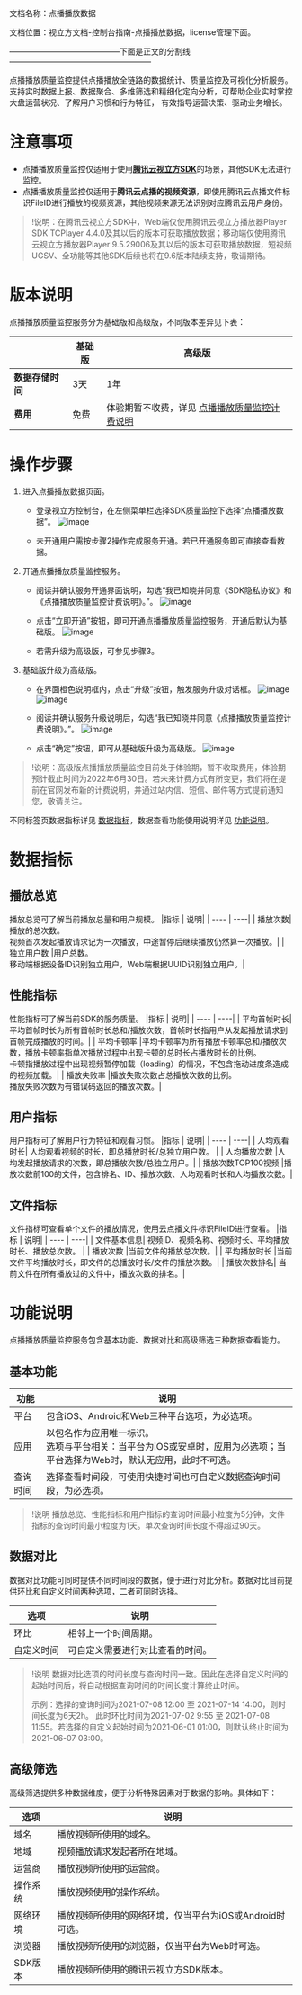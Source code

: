 文档名称：点播播放数据

文档位置：视立方文档-控制台指南-点播播放数据，license管理下面。


——————————————下面是正文的分割线——————————————————


点播播放质量监控提供点播播放全链路的数据统计、质量监控及可视化分析服务。支持实时数据上报、数据聚合、多维筛选和精细化定向分析，可帮助企业实时掌控大盘运营状况、了解用户习惯和行为特征，
有效指导运营决策、驱动业务增长。

# 注意事项
* 点播播放质量监控仅适用于使用[**腾讯云视立方SDK**](https://cloud.tencent.com/product/rtcube)的场景，其他SDK无法进行监控。
* 点播播放质量监控仅适用于**腾讯云点播的视频资源**，即使用腾讯云点播文件标识FileID进行播放的视频资源，其他视频来源无法识别对应腾讯云用户身份。

> !说明：在腾讯云视立方SDK中，Web端仅使用腾讯云视立方播放器Player SDK TCPlayer 4.4.0及其以后的版本可获取播放数据；移动端仅使用腾讯云视立方播放器Player 9.5.29006及其以后的版本可获取播放数据，短视频UGSV、全功能等其他SDK后续也将在9.6版本陆续支持，敬请期待。


# 版本说明
点播播放质量监控服务分为基础版和高级版，不同版本差异见下表：

|  | 基础版 | 高级版|
| ----  | ----| ----| 
| **数据存储时间**| 3天 | 1年 |
| **费用** |免费|体验期暂不收费，详见 [点播播放质量监控计费说明](11) |


# 操作步骤
1. 进入点播播放数据页面。
   - 登录视立方控制台，在左侧菜单栏选择SDK质量监控下选择“点播播放数据”。
![image](https://user-images.githubusercontent.com/88317062/149271379-8e9cd517-449f-4efa-82ba-154396fd4750.png)

   - 未开通用户需按步骤2操作完成服务开通。若已开通服务即可直接查看数据。
   
2. 开通点播播放质量监控服务。

   - 阅读并确认服务开通界面说明，勾选“我已知晓并同意《SDK隐私协议》和《点播播放质量监控计费说明》。”。
![image](https://user-images.githubusercontent.com/88317062/149271404-9b25e9b0-605b-466b-b2ea-9e4ab6616320.png)
   
   - 点击“立即开通”按钮，即可开通点播播放质量监控服务，开通后默认为基础版。
![image](https://user-images.githubusercontent.com/88317062/149271425-542215c3-e2a3-4090-b6a7-af4598b8aaeb.png)
   
   - 若需升级为高级版，可参见步骤3。

3. 基础版升级为高级版。
 
   - 在界面橙色说明框内，点击“升级”按钮，触发服务升级对话框。
![image](https://user-images.githubusercontent.com/88317062/149271475-9709e32f-5c63-454c-98a9-d4f9186a75d6.png)
![image](https://user-images.githubusercontent.com/88317062/149271545-a2f50a2d-4cdc-49fd-b9d7-fdcf80ed18d2.png)

  
   - 阅读并确认服务升级说明后，勾选“我已知晓并同意《点播播放质量监控计费说明》。”。
![image](https://user-images.githubusercontent.com/88317062/149271576-5b0a2d96-8621-4bab-bae8-eb8827b62d66.png)

   - 点击“确定”按钮，即可从基础版升级为高级版。
![image](https://user-images.githubusercontent.com/88317062/149280324-cf08ac8c-212e-403b-a9f1-97d285b5e791.png)

> !说明：高级版点播播放质量监控目前处于体验期，暂不收取费用，体验期预计截止时间为2022年6月30日。若未来计费方式有所变更，我们将在提前在官网发布新的计费说明，并通过站内信、短信、邮件等方式提前通知您，敬请关注。


不同标签页数据指标详见 [数据指标](下面对应标题)，数据查看功能使用说明详见 [功能说明](下面的标题)。






# 数据指标
## 播放总览
播放总览可了解当前播放总量和用户规模。
|指标   | 说明|
| ----  | ----| 
| 播放次数| 播放的总次数。 <br>视频首次发起播放请求记为一次播放，中途暂停后继续播放仍然算一次播放。|
| 独立用户数 |用户总数。<br>移动端根据设备ID识别独立用户，Web端根据UUID识别独立用户。|

## 性能指标
性能指标可了解当前SDK的服务质量。
|指标   | 说明|
| ----  | ----| 
| 平均首帧时长| 平均首帧时长为所有首帧时长总和/播放次数，首帧时长指用户从发起播放请求到首帧完成播放的时间。|
| 平均卡顿率 |平均卡顿率为所有播放卡顿率总和/播放次数，播放卡顿率指单次播放过程中出现卡顿的总时长占播放时长的比例。<br>卡顿指播放过程中出现视频暂停加载（loading）的情况，不包含拖动进度条造成的视频加载。|
| 播放失败率 |播放失败次数占总播放次数的比例。<br>播放失败次数为有错误码返回的播放次数。|

## 用户指标
用户指标可了解用户行为特征和观看习惯。
|指标   | 说明|
| ----  | ----| 
| 人均观看时长| 人均观看视频的时长，即总播放时长/总独立用户数。 |
| 人均播放次数 |人均发起播放请求的次数，即总播放次数/总独立用户。|
| 播放次数TOP100视频 |播放次数前100的文件，包含排名、ID、播放次数、人均观看时长和人均播放次数。|


## 文件指标
文件指标可查看单个文件的播放情况，使用云点播文件标识FileID进行查看。
|指标   | 说明|
| ----  | ----| 
| 文件基本信息| 视频ID、视频名称、视频时长、平均播放时长、播放总次数。 |
| 播放次数 |当前文件的播放总次数。|
| 平均播放时长 |当前文件平均播放时长，即文件的总播放时长/文件的播放次数。|
| 播放次数排名| 当前文件在所有播放过的文件中，播放次数的排名。|


# 功能说明
点播播放质量监控服务包含基本功能、数据对比和高级筛选三种数据查看能力。

## 基本功能
|功能   | 说明|
| ----  | ----| 
| 平台  | 包含iOS、Android和Web三种平台选项，为必选项。 |
| 应用  | 以包名作为应用唯一标识。 <br>选项与平台相关：当平台为iOS或安卓时，应用为必选项；当平台选择为Web时，默认无应用，此时不可选。|
| 查询时间  | 选择查看时间段，可使用快捷时间也可自定义数据查询时间段，为必选项。| 

> !说明
> 播放总览、性能指标和用户指标的查询时间最小粒度为5分钟，文件指标的查询时间最小粒度为1天。单次查询时间长度不得超过90天。

## 数据对比
数据对比功能可同时提供不同时间段的数据，便于进行对比分析。数据对比目前提供环比和自定义时间两种选项，二者可同时选择。

|选项   | 说明|
| ----  | ----| 
| 环比  | 相邻上一个时间周期。|
| 自定义时间  | 可自定义需要进行对比查看的时间。|

> !说明
> 数据对比选项的时间长度与查询时间一致。因此在选择自定义时间的起始时间后，将自动根据查询时间的时间长度计算终止时间。
> 
> 示例：选择的查询时间为2021-07-08 12:00  至 2021-07-14 14:00，则时间长度为6天2h。
> 此时环比时间为2021-07-02 9:55 至 2021-07-08 11:55。若选择的自定义起始时间为2021-06-01 01:00，则默认终止时间为2021-06-07 03:00。


## 高级筛选
高级筛选提供多种数据维度，便于分析特殊因素对于数据的影响。具体如下：

|选项   | 说明|
| ----  | ----| 
| 域名  | 播放视频所使用的域名。|
| 地域 | 视频播放请求发起者所在地域。|
| 运营商  |播放视频所使用的运营商。| 
| 操作系统  | 播放视频使用的操作系统。|
| 网络环境 | 播放视频所使用的网络环境，仅当平台为iOS或Android时可选。|
| 浏览器  | 播放视频所使用的浏览器，仅当平台为Web时可选。| 
| SDK版本  | 播放视频所使用的腾讯云视立方SDK版本。|
